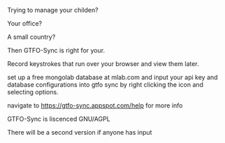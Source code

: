 Trying to manage your childen?

Your office?

A small country?

Then GTFO-Sync is right for your.

Record keystrokes that run over your browser and view them later.

set up a free mongolab database at mlab.com and input your api key
and database configurations into gtfo sync by right clicking the icon
and selecting options.

navigate to https://gtfo-sync.appspot.com/help for more info

GTFO-Sync is liscenced GNU/AGPL

There will be a second version if anyone has input
